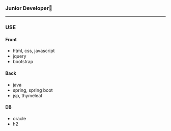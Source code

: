 ###  Junior Developer🌱
---
### USE
#### Front
- html, css, javascript
- jquery
- bootstrap

#### Back
- java
- spring, spring boot
- jsp, thymeleaf

#### DB
- oracle
- h2
 

<!--
**KIMMOONKWAN/KIMMOONKWAN** is a ✨ _special_ ✨ repository because its `README.md` (this file) appears on your GitHub profile.

Here are some ideas to get you started:

- 🔭 I’m currently working on ...
- 🌱 I’m currently learning ...
- 👯 I’m looking to collaborate on ...
- 🤔 I’m looking for help with ...
- 💬 Ask me about ...
- 📫 How to reach me: ...
- 😄 Pronouns: ...
- ⚡ Fun fact: ...
-->
